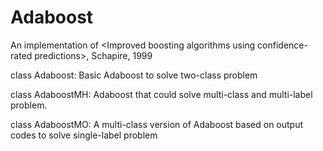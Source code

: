# Adaboost
An implementation of &lt;Improved boosting algorithms using  confidence-rated predictions>, Schapire, 1999

class Adaboost:
Basic Adaboost to solve two-class problem

class AdaboostMH:
Adaboost that could solve multi-class and multi-label problem.

class AdaboostMO:
A multi-class version of Adaboost based on output codes to solve single-label problem
